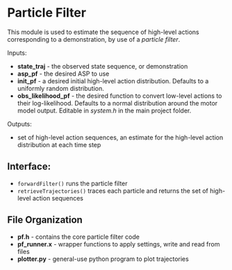 # Particle Filter
This module is used to estimate the sequence of high-level actions corresponding to a demonstration, by use of a *particle filter*.

Inputs:
- **state_traj** - the observed state sequence, or demonstration
- **asp_pf** - the desired ASP to use
- **init_pf** - a desired initial high-level action distribution. Defaults to a uniformly random distribution.
- **obs_likelihood_pf** - the desired function to convert low-level actions to their log-likelihood. Defaults to a normal distribution around the motor model output. Editable in *system.h* in the main project folder.

Outputs:
- set of high-level action sequences, an estimate for the high-level action distribution at each time step

## Interface:
- `forwardFilter()` runs the particle filter
- `retrieveTrajectories()` traces each particle and returns the set of high-level action sequences

## File Organization
- **pf.h** - contains the core particle filter code
- **pf_runner.x** - wrapper functions to apply settings, write and read from files
- **plotter.py** - general-use python program to plot trajectories